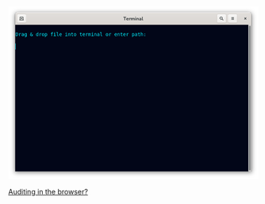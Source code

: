 <!--
Byte occurrence print-out for any file, and C++/GNU+Linux resource in the cpp.
-->



<p align="center">
  <img src="https://github.com/compromise-evident/ByteResource/blob/main/Other/Terminal.png">
</p>

[Auditing in the browser?](https://coliru.stacked-crooked.com/a/ff6f9d44fd41f79c)
